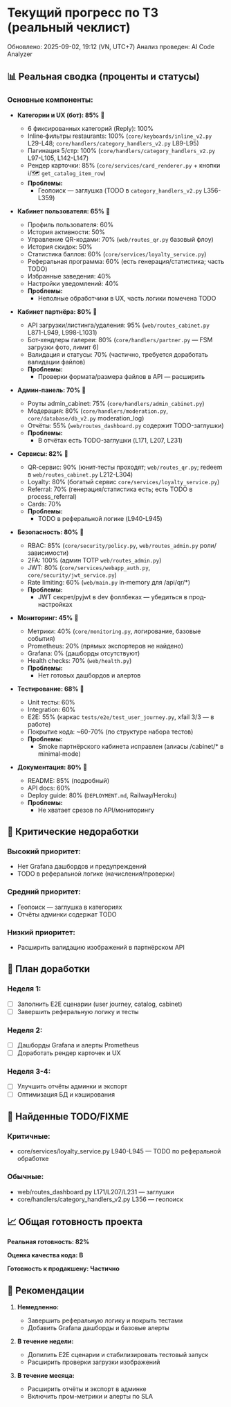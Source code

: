 # Текущий прогресс по ТЗ (реальный чеклист)

Обновлено: 2025-09-02, 19:12 (VN, UTC+7)
Анализ проведен: AI Code Analyzer

## 📊 Реальная сводка (проценты и статусы)

### Основные компоненты:

- **Категории и UX (бот): 85%** 🔄
  - 6 фиксированных категорий (Reply): 100%
  - Inline‑фильтры restaurants: 100% (`core/keyboards/inline_v2.py` L29-L48; `core/handlers/category_handlers_v2.py` L89-L95)
  - Пагинация 5/стр: 100% (`core/handlers/category_handlers_v2.py` L97-L105, L142-L147)
  - Рендер карточки: 85% (`core/services/card_renderer.py` + кнопки ℹ️/🗺 `get_catalog_item_row`)
  - **Проблемы:**
    - Геопоиск — заглушка (TODO в `category_handlers_v2.py` L356-L359)

- **Кабинет пользователя: 65%** 🔄
  - Профиль пользователя: 60%
  - История активности: 50%
  - Управление QR-кодами: 70% (`web/routes_qr.py` базовый флоу)
  - История скидок: 50%
  - Статистика баллов: 60% (`core/services/loyalty_service.py`)
  - Реферальная программа: 60% (есть генерация/статистика; часть TODO)
  - Избранные заведения: 40%
  - Настройки уведомлений: 40%
  - **Проблемы:**
    - Неполные обработчики в UX, часть логики помечена TODO

- **Кабинет партнёра: 80%** 🔄 
  - API загрузки/листинга/удаления: 95% (`web/routes_cabinet.py` L871-L949, L998-L1031)
  - Бот‑хендлеры галереи: 80% (`core/handlers/partner.py` — FSM загрузки фото, лимит 6)
  - Валидация и статусы: 70% (частично, требуется доработать валидации файлов)
  - **Проблемы:**
    - Проверки формата/размера файлов в API — расширить

- **Админ‑панель: 70%** 🔄
  - Роуты admin_cabinet: 75% (`core/handlers/admin_cabinet.py`)
  - Модерация: 80% (`core/handlers/moderation.py`, `core/database/db_v2.py` moderation_log)
  - Отчёты: 55% (`web/routes_dashboard.py` содержит TODO-заглушки)
  - **Проблемы:**
    - В отчётах есть TODO-заглушки (L171, L207, L231)

- **Сервисы: 82%** 🔄
  - QR‑сервис: 90% (юнит‑тесты проходят; `web/routes_qr.py`; redeem в `web/routes_cabinet.py` L212-L304)
  - Loyalty: 80% (богатый сервис `core/services/loyalty_service.py`)
  - Referral: 70% (генерация/статистика есть; есть TODO в process_referral)
  - Cards: 70%
  - **Проблемы:**
    - TODO в реферальной логике (L940-L945)

- **Безопасность: 80%** 🔄
  - RBAC: 85% (`core/security/policy.py`, `web/routes_admin.py` роли/зависимости)
  - 2FA: 100% (админ TOTP `web/routes_admin.py`)
  - JWT: 80% (`core/services/webapp_auth.py`, `core/security/jwt_service.py`)
  - Rate limiting: 60% (`web/main.py` in‑memory для /api/qr/*)
  - **Проблемы:**
    - JWT секрет/pyjwt в dev фоллбеках — убедиться в прод-настройках

- **Мониторинг: 45%** 🔄
  - Метрики: 40% (`core/monitoring.py`, логирование, базовые события)
  - Prometheus: 20% (прямых экспортеров не найдено)
  - Grafana: 0% (дашборды отсутствуют)
  - Health checks: 70% (`web/health.py`)
  - **Проблемы:**
    - Нет готовых дашбордов и алертов

- **Тестирование: 68%** 🔄
  - Unit тесты: 60%
  - Integration: 60%
  - E2E: 55% (каркас `tests/e2e/test_user_journey.py`, xfail 3/3 — в работе)
  - Покрытие кода: ~60-70% (по структуре набора тестов)
  - **Проблемы:**
    - Smoke партнёрского кабинета исправлен (алиасы /cabinet/* в minimal‑mode)

- **Документация: 80%** 🔄
  - README: 85% (подробный)
  - API docs: 60%
  - Deploy guide: 80% (`DEPLOYMENT.md`, Railway/Heroku)
  - **Проблемы:**
    - Не хватает срезов по API/мониторингу

## 🎯 Критические недоработки

### Высокий приоритет:
- Нет Grafana дашбордов и предупреждений
- TODO в реферальной логике (начисления/проверки)

### Средний приоритет:
- Геопоиск — заглушка в категориях
- Отчёты админки содержат TODO

### Низкий приоритет:
- Расширить валидацию изображений в партнёрском API

## 📝 План доработки

### Неделя 1:
- [ ] Заполнить E2E сценарии (user journey, catalog, cabinet)
- [ ] Завершить реферальную логику и тесты

### Неделя 2:
- [ ] Дашборды Grafana и алерты Prometheus
- [ ] Доработать рендер карточек и UX

### Неделя 3-4:
- [ ] Улучшить отчёты админки и экспорт
- [ ] Оптимизация БД и кэширования

## 🐛 Найденные TODO/FIXME

### Критичные:
- core/services/loyalty_service.py L940-L945 — TODO по реферальной обработке

### Обычные:
- web/routes_dashboard.py L171/L207/L231 — заглушки
- core/handlers/category_handlers_v2.py L356 — геопоиск

## 📈 Общая готовность проекта

**Реальная готовность: 82%**

**Оценка качества кода: B**

**Готовность к продакшену: Частично**

## 🚀 Рекомендации

1. **Немедленно:**
   - Завершить реферальную логику и покрыть тестами
   - Добавить Grafana дашборды и базовые алерты

2. **В течение недели:**
   - Допилить E2E сценарии и стабилизировать тестовый запуск
   - Расширить проверки загрузки изображений

3. **В течение месяца:**
   - Расширить отчёты и экспорт в админке
   - Включить пром-метрики и алерты по SLA

